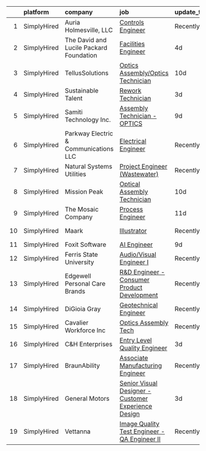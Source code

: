 

|    | platform    | company                                 | job                                                                                                                                                             | update_time   | location        |
|---:|:------------|:----------------------------------------|:----------------------------------------------------------------------------------------------------------------------------------------------------------------|:--------------|:----------------|
|  1 | SimplyHired | Auria Holmesville, LLC                  | [Controls Engineer](https://www.simplyhired.com/job/H9ySpmzmX41Kf7rJJ0QB-GNk_MmlHglemE5OHIkVFEeemfRG1kNQKw?q=visual+engineer)                                   | Recently      | Holmesville, OH |
|  2 | SimplyHired | The David and Lucile Packard Foundation | [Facilities Engineer](https://www.simplyhired.com/job/lasG91thGXdxymSdVqnNhX1PKUGBXIAS_6e9PemQ7o2L2v8HHCFQrA?q=visual+engineer)                                 | 4d            | Los Altos, CA   |
|  3 | SimplyHired | TellusSolutions                         | [Optics Assembly/Optics Technician](https://www.simplyhired.com/job/mnzXnxxlq0Mwy3U-3pXwtJtnsVXxVhQhryUvG9i2m5IwOoKhioIreg?q=visual+engineer)                   | 10d           | Santa Clara, CA |
|  4 | SimplyHired | Sustainable Talent                      | [Rework Technician](https://www.simplyhired.com/job/IkNzJKKXiZ3iOXDAS13D2GtFBuzPU-b3s7NNpvWMdo9xixdgenY8XA?q=visual+engineer)                                   | 3d            | Santa Clara, CA |
|  5 | SimplyHired | Samiti Technology Inc.                  | [Assembly Technician - OPTICS](https://www.simplyhired.com/job/rNgPOK_s1u8sJ5LRs16RWHtDuHcbw9SO9lF7dkCDyXvbrgozLjOB3A?q=visual+engineer)                        | 9d            | Santa Clara, CA |
|  6 | SimplyHired | Parkway Electric & Communications LLC   | [Electrical Engineer](https://www.simplyhired.com/job/USKrkUPffAtlJQ8ie9ZRYx_3HZhBSMvg5QsoWenX0kv1iKFJrGvTnA?q=visual+engineer)                                 | Recently      | Holland, MI     |
|  7 | SimplyHired | Natural Systems Utilities               | [Project Engineer (Wastewater)](https://www.simplyhired.com/job/Pe0bP-H-HQ-sED0RIRrz56q9-qHqVe60psdnpj-zNn1Z-9XMI6IYYA?q=visual+engineer)                       | Recently      | Fall River, MA  |
|  8 | SimplyHired | Mission Peak                            | [Optical Assembly Technician](https://www.simplyhired.com/job/10Df0K48ZPZJJ101oclE4S9ZOq_82b7rZZCLfEhBZL-D_X46pSOR_Q?q=visual+engineer)                         | 10d           | Santa Clara, CA |
|  9 | SimplyHired | The Mosaic Company                      | [Process Engineer](https://www.simplyhired.com/job/brA2V75JX-HD2bGIotGHqHCR9I-X6Q5yAuK6YUlE0rLJz9Gf84IB4Q?q=visual+engineer)                                    | 11d           | Carlsbad, NM    |
| 10 | SimplyHired | Maark                                   | [Illustrator](https://www.simplyhired.com/job/gtwqHpqpI1ICKwwVTnw9C1NPtC1rpS1VWJgOilVd9my0RNm4eJOD4w?q=visual+engineer)                                         | Recently      | Charlestown, MA |
| 11 | SimplyHired | Foxit Software                          | [AI Engineer](https://www.simplyhired.com/job/4_Q1poU10UvttUdnMLHdshh_fXPA2QvrlMm-LZ56fzrfeRHAirMW4Q?q=visual+engineer)                                         | 9d            | Fremont, CA     |
| 12 | SimplyHired | Ferris State University                 | [Audio/Visual Engineer I](https://www.simplyhired.com/job/ojqtn76S6N0sl_xPxRqW3hHYgMa-zPI3uag8htn0m-8S9mjE0jFJ-w?q=visual+engineer)                             | Recently      | Big Rapids, MI  |
| 13 | SimplyHired | Edgewell Personal Care Brands           | [R&D Engineer - Consumer Product Development](https://www.simplyhired.com/job/kdVubemhUjGY8eBjeAjklS4GLi_8YIaURuJ1Blkm1t-Np0fNQkwmnw?q=visual+engineer)         | Recently      | Milford, CT     |
| 14 | SimplyHired | DiGioia Gray                            | [Geotechnical Engineer](https://www.simplyhired.com/job/0ULkxwt6RlJIgUkOm0erK33Df9ZYCMYjgFPK0V5jBjivjum255AonQ?q=visual+engineer)                               | Recently      | Gilbert, AZ     |
| 15 | SimplyHired | Cavalier Workforce Inc                  | [Optics Assembly Tech](https://www.simplyhired.com/job/6tILD7XM6ImXSoNJOePjEih9Ml_khmVLqw5YIDNRXVFQF0AlbUpZeA?q=visual+engineer)                                | Recently      | Santa Clara, CA |
| 16 | SimplyHired | C&H Enterprises                         | [Entry Level Quality Engineer](https://www.simplyhired.com/job/W-Cr6gwVOttc0N3KXuWn1P9wOrUsDLJ2jKHA312IfKZkX4yRqPUkoA?q=visual+engineer)                        | 3d            | Fremont, CA     |
| 17 | SimplyHired | BraunAbility                            | [Associate Manufacturing Engineer](https://www.simplyhired.com/job/7ZDAG31KwDuJvtALSqKVR16Y_iyqse9OhqwDNTf3l489kIdTmb51MQ?q=visual+engineer)                    | Recently      | Winamac, IN     |
| 18 | SimplyHired | General Motors                          | [Senior Visual Designer - Customer Experience Design](https://www.simplyhired.com/job/5tHLEFMYkQN_NffvKsxrxqFAir-xf8TA3Dty_Jf1XjkD1yV9N5B7hw?q=visual+engineer) | 3d            | Remote          |
| 19 | SimplyHired | Vettanna                                | [Image Quality Test Engineer - QA Engineer II](https://www.simplyhired.com/job/lVQgj6-ZezFdf5mMFN0pHuZeTpu6fa_zMZEck0xFlayh5bZeU9WfEQ?q=visual+engineer)        | Recently      | Sunnyvale, CA   |